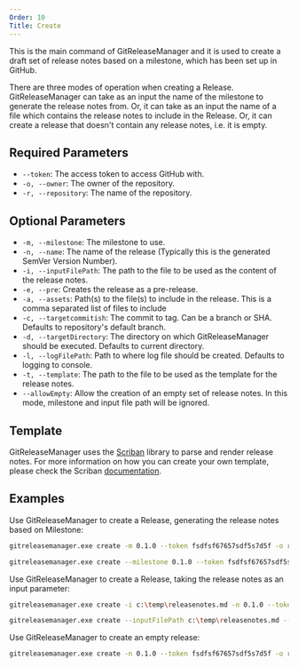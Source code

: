 ```yaml
---
Order: 10
Title: Create
---
```


This is the main command of GitReleaseManager and it is used to create a draft
set of release notes based on a milestone, which has been set up in GitHub.

There are three modes of operation when creating a Release. GitReleaseManager can
take as an input the name of the milestone to generate the release notes from.
Or, it can take as an input the name of a file which contains the release notes
to include in the Release.
Or, it can create a release that doesn't contain any release notes, i.e. it is empty.

## **Required Parameters**

- `--token`: The access token to access GitHub with.
- `-o, --owner`: The owner of the repository.
- `-r, --repository`: The name of the repository.

## **Optional Parameters**

- `-m, --milestone`: The milestone to use.
- `-n, --name`: The name of the release (Typically this is the generated SemVer
    Version Number).
- `-i, --inputFilePath`: The path to the file to be used as the content of the
    release notes.
- `-e, --pre`: Creates the release as a pre-release.
- `-a, --assets`: Path(s) to the file(s) to include in the release. This is a
    comma separated list of files to include
- `-c, --targetcommitish`: The commit to tag. Can be a branch or SHA. Defaults
    to repository's default branch.
- `-d, --targetDirectory`: The directory on which GitReleaseManager should be
    executed. Defaults to current directory.
- `-l, --logFilePath`: Path to where log file should be created. Defaults to
    logging to console.
- `-t, --template`: The path to the file to be used as the template for the
    release notes.
- `--allowEmpty`: Allow the creation of an empty set of release notes. In this
mode, milestone and input file path will be ignored.

## **Template**

GitReleaseManager uses the [Scriban](https://github.com/lunet-io/scriban)
library to parse and render release notes. For more information on how you can
create your own template, please check the Scriban
[documentation](https://github.com/lunet-io/scriban/tree/master/doc).

## **Examples**

Use GitReleaseManager to create a Release, generating the release notes based on
Milestone:

```bash
gitreleasemanager.exe create -m 0.1.0 --token fsdfsf67657sdf5s7d5f -o repoOwner -r repo

gitreleasemanager.exe create --milestone 0.1.0 --token fsdfsf67657sdf5s7d5f --owner repoOwner --repository repo
```

Use GitReleaseManager to create a Release, taking the release notes as an input parameter:

```bash
gitreleasemanager.exe create -i c:\temp\releasenotes.md -n 0.1.0 --token fsdfsf67657sdf5s7d5f -o repoOwner -r repo

gitreleasemanager.exe create --inputFilePath c:\temp\releasenotes.md --name 0.1.0 --token fsdfsf67657sdf5s7d5f --owner repoOwner --repository repo
```

Use GitReleaseManager to create an empty release:

```bash
gitreleasemanager.exe create -n 0.1.0 --token fsdfsf67657sdf5s7d5f -o repoOwner -r repo --allowEmpty
```
